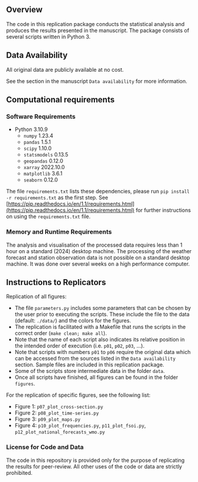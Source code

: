 Overview
--------

The code in this replication package conducts the statistical analysis and produces the results presented in the manuscript. The package consists of several scripts written in Python 3.

Data Availability
----------------------------

All original data are publicly available at no cost.

See the section in the manuscript `Data availability` for more information.

Computational requirements
---------------------------

### Software Requirements

- Python 3.10.9
  - `numpy` 1.23.4
  - `pandas` 1.5.1
  - `scipy` 1.10.0
  - `statsmodels` 0.13.5
  - `geopandas` 0.12.0
  - `xarray` 2022.10.0
  - `matplotlib` 3.6.1
  - `seaborn` 0.12.0

The file `requirements.txt` lists these dependencies, please run `pip install -r requirements.txt` as the first step. See [https://pip.readthedocs.io/en/1.1/requirements.html](https://pip.readthedocs.io/en/1.1/requirements.html) for further instructions on using the `requirements.txt` file.

### Memory and Runtime Requirements

The analysis and visualisation of the processed data requires less than 1 hour on a standard (2024) desktop machine. The processing of the weather forecast and station observation data is not possible on a standard desktop machine. It was done over several weeks on a high performance computer.

Instructions to Replicators
---------------------------

Replication of all figures:
- The file `parameters.py` includes some parameters that can be chosen by the user prior to executing the scripts. These include the file to the data (default: `./data/`) and the colors for the figures.
- The replication is facilitated with a Makefile that runs the scripts in the correct order (`make clean; make all`).
- Note that the name of each script also indicates its relative position in the intended order of execution (i.e. `p01`, `p02`, `p03`, ...).
- Note that scripts with numbers `p01` to `p06` require the original data which can be accessed from the sources listed in the `Data availability` section. Sample files are included in this replication package.
- Some of the scripts store intermediate data in the folder `data`.
- Once all scripts have finished, all figures can be found in the folder `figures`.

For the replication of specific figures, see the following list:
- Figure 1: `p07_plot_cross-section.py`
- Figure 2: `p08_plot_time-series.py`
- Figure 3: `p09_plot_maps.py`
- Figure 4: `p10_plot_frequencies.py`, `p11_plot_fsoi.py`, `p12_plot_national_forecasts_wmo.py`

### License for Code and Data

The code in this repository is provided only for the purpose of replicating the results for peer-review. All other uses of the code or data are strictly prohibited.